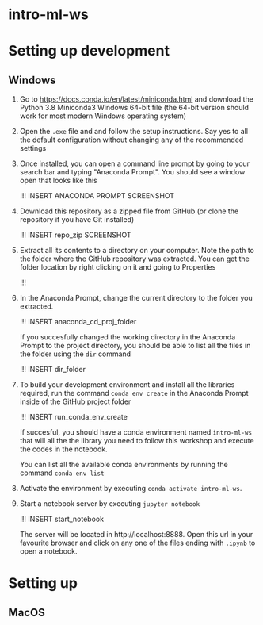# intro-ml-ws



# Setting up development 

## Windows

1. Go to https://docs.conda.io/en/latest/miniconda.html and download the Python 3.8 Miniconda3 Windows 64-bit file (the 64-bit version should work for most modern Windows operating system)

2. Open the `.exe` file and and follow the setup instructions. Say yes to all the default configuration without changing any of the recommended settings

3. Once installed, you can open a command line prompt by going to your search bar and typing "Anaconda Prompt". You should see a window open that looks like this

   !!! INSERT ANACONDA PROMPT SCREENSHOT

4. Download this repository as a zipped file from GitHub (or clone the repository if you have Git installed)

   !!! INSERT repo_zip SCREENSHOT

5. Extract all its contents to a directory on your computer. Note the path to the folder where the GitHub repository was extracted. You can get the folder location by right clicking on it and going to Properties

   !!! 

6. In the Anaconda Prompt, change the current directory to the folder you extracted.

   !!! INSERT anaconda_cd_proj_folder

   If you succesfully changed the working directory in the Anaconda Prompt to the project directory, you should be able to list all the files in the folder using the `dir` command

   !!! INSERT dir_folder

7. To build your development environment and install all the libraries required, run the command `conda env create` in the Anaconda Prompt inside of the GitHub project folder

   !!! INSERT run_conda_env_create

   If succesful, you should have a conda environment named `intro-ml-ws` that will all the the library you need to follow this workshop and execute the codes in the notebook.

   You can list all the available conda environments by running the command `conda env list`

8. Activate the environment by executing `conda activate intro-ml-ws`. 

9. Start a notebook server by executing `jupyter notebook` 

   !!! INSERT start_notebook

   The server will be located in http://localhost:8888. Open this url in your favourite browser and click on any one of the files ending with `.ipynb`  to open a notebook.



# Setting up

## MacOS

